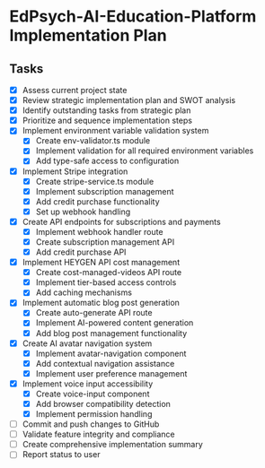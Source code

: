 # EdPsych-AI-Education-Platform Implementation Plan

## Tasks

- [x] Assess current project state
- [x] Review strategic implementation plan and SWOT analysis
- [x] Identify outstanding tasks from strategic plan
- [x] Prioritize and sequence implementation steps
- [x] Implement environment variable validation system
  - [x] Create env-validator.ts module
  - [x] Implement validation for all required environment variables
  - [x] Add type-safe access to configuration
- [x] Implement Stripe integration
  - [x] Create stripe-service.ts module
  - [x] Implement subscription management
  - [x] Add credit purchase functionality
  - [x] Set up webhook handling
- [x] Create API endpoints for subscriptions and payments
  - [x] Implement webhook handler route
  - [x] Create subscription management API
  - [x] Add credit purchase API
- [x] Implement HEYGEN API cost management
  - [x] Create cost-managed-videos API route
  - [x] Implement tier-based access controls
  - [x] Add caching mechanisms
- [x] Implement automatic blog post generation
  - [x] Create auto-generate API route
  - [x] Implement AI-powered content generation
  - [x] Add blog post management functionality
- [x] Create AI avatar navigation system
  - [x] Implement avatar-navigation component
  - [x] Add contextual navigation assistance
  - [x] Implement user preference management
- [x] Implement voice input accessibility
  - [x] Create voice-input component
  - [x] Add browser compatibility detection
  - [x] Implement permission handling
- [ ] Commit and push changes to GitHub
- [ ] Validate feature integrity and compliance
- [ ] Create comprehensive implementation summary
- [ ] Report status to user
